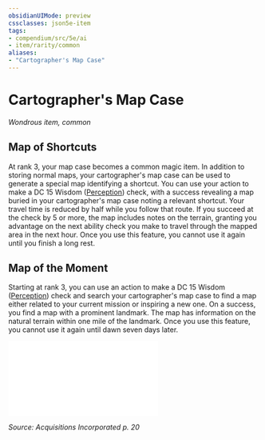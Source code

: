 ```yaml
---
obsidianUIMode: preview
cssclasses: json5e-item
tags:
- compendium/src/5e/ai
- item/rarity/common
aliases: 
- "Cartographer's Map Case"
---
```

# Cartographer's Map Case
*Wondrous item, common*  


## Map of Shortcuts

At rank 3, your map case becomes a common magic item. In addition to storing normal maps, your cartographer's map case can be used to generate a special map identifying a shortcut. You can use your action to make a DC 15 Wisdom ([Perception](Mechanics/Rules/skills.md#Perception)) check, with a success revealing a map buried in your cartographer's map case noting a relevant shortcut. Your travel time is reduced by half while you follow that route. If you succeed at the check by 5 or more, the map includes notes on the terrain, granting you advantage on the next ability check you make to travel through the mapped area in the next hour. Once you use this feature, you cannot use it again until you finish a long rest.

## Map of the Moment

Starting at rank 3, you can use an action to make a DC 15 Wisdom ([Perception](Mechanics/Rules/skills.md#Perception)) check and search your cartographer's map case to find a map either related to your current mission or inspiring a new one. On a success, you find a map with a prominent landmark. The map has information on the natural terrain within one mile of the landmark. Once you use this feature, you cannot use it again until dawn seven days later.

![Map of the Moment; Possible Map Mission Landmarks](Mechanics/tables/map-of-the-moment-possible-map-mission-landmarks-ai.md)

*Source: Acquisitions Incorporated p. 20*